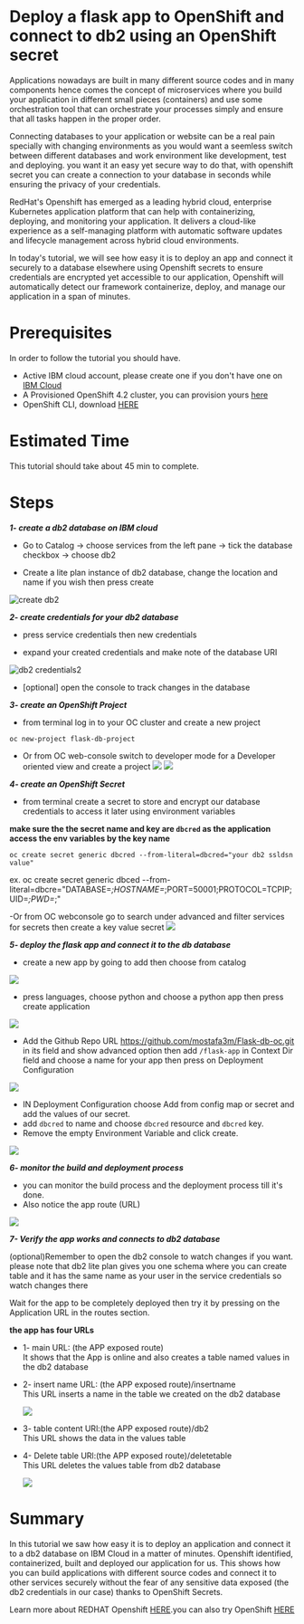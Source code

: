 # Deploy a flask app to OpenShift and connect to db2 using an OpenShift secret

Applications nowadays are built in many different source codes and in many components hence comes the concept of microservices 
where you build your application in different small pieces (containers) and use some orchestration tool that can orchestrate 
your processes simply and ensure that all tasks happen in the proper order.

Connecting databases to your application or website can be a real pain specially with changing environments as you would want a seemless switch between different databases and work environment like development, test and deploying. you want it an easy yet secure way to do that, with openshift secret you can create a connection to your database in seconds while ensuring the privacy of your credentials.

RedHat's Openshift has emerged as a leading hybrid cloud, enterprise Kubernetes application platform that can help with containerizing, deploying, and monitoring your application. It delivers a cloud-like experience as a self-managing
platform with automatic software updates and lifecycle management across hybrid cloud environments.

In today's tutorial, we will see how easy it is to deploy an app and connect it securely to a database elsewhere using Openshift
secrets to ensure credentials are encrypted yet accessible to our application, Openshift will automatically detect our framework
containerize, deploy, and manage our application in a span of minutes.

# Prerequisites
In order to follow the tutorial you should have.

- Active IBM cloud account, please create one if you don't have one on [IBM Cloud](https://cloud.ibm.com/registration)
- A Provisioned OpenShift 4.2 cluster, you can provision yours [here](https://cloud.ibm.com/kubernetes/landing?platformType=openshift)
- OpenShift CLI, download [HERE](https://cloud.ibm.com/docs/openshift?topic=openshift-openshift-cli)

# Estimated Time
This tutorial should take about 45 min to complete.

# Steps

***1- create a db2 database on IBM cloud***

- Go to Catalog -> choose services from the left pane -> tick the database checkbox -> choose db2

- Create a lite plan instance of db2 database, change the location and name if you wish then press create

![create db2](snaps/db2_2.png)



***2- create credentials for your db2 database***


- press service credentials then new credentials

- expand your created credentials and make note of the database URI

![db2 credentials2](snaps/db2_5.png)



- [optional] open the console to track changes in the database


***3- create an OpenShift Project***

- from terminal log in to your OC cluster and create a new project
```
oc new-project flask-db-project
```

- Or from OC web-console switch to developer mode for a Developer oriented  view and create a project
![](snaps/OC1.png)
![](snaps/OC2.png)

***4- create an OpenShift Secret***

- from terminal create a secret to store and encrypt our database credentials to access it later using  environment variables

**make sure the the secret name and key are `dbcred` as the application access the env variables by the key name**
```
oc create secret generic dbcred --from-literal=dbcred="your db2 ssldsn value"
```
ex. oc create secret generic dbced --from-literal=dbcre="DATABASE=*;HOSTNAME=*;PORT=50001;PROTOCOL=TCPIP;UID=*;PWD=*;"

-Or from OC webconsole go to search under advanced and filter services for secrets then create a key value secret
![](snaps/OC3.png)

***5- deploy the flask app and connect it to the db database***

- create a new app by going to add then choose from catalog 

![](snaps/OC6.png)

- press languages, choose python and choose a python app then press create application 

![](snaps/OC7.png)

- Add the Github Repo URL https://github.com/mostafa3m/Flask-db-oc.git in its field and show advanced option then add `/flask-app` in Context Dir field and choose a name for your app then press on Deployment Configuration

![](snaps/OC8.png)


- IN Deployment Configuration choose Add from config map or secret and add the values of our secret.
- add `dbcred` to name and choose `dbcred` resource and `dbcred` key.
- Remove the empty Environment Variable and click create.

![](snaps/OC10.png)



***6- monitor the build and deployment process***

- you can monitor the build process and the deployment process till it's done.
- Also notice the app route (URL)

![](snaps/OC11.png)


***7- Verify the app works and connects to db2 database***

(optional)Remember to open the db2 console to watch changes if you want. please note that db2 lite plan gives you one  schema where you can create table and it has the same name as your user in the service credentials so watch changes there

Wait for the app to be completely deployed then try it by pressing on the Application URL in the routes section.

**the app has four URLs**

- 1- main URL: (the APP exposed route)    
  It shows that the App is online and also creates a table named values in the db2 database
  

- 2- insert name URL: (the APP exposed route)/insertname  
  This URL inserts a name in the table we created on the db2 database
  
  ![](snaps/OC13.png)

  
- 3- table content URl:(the APP exposed route)/db2  
   This URL shows the data in the values table
   


- 4- Delete table URl:(the APP exposed route)/deletetable  
   This URL deletes the values table from db2 database
   
   ![](snaps/OC15.png)

# Summary

In this tutorial we saw how easy it is to deploy an application and connect it to a db2 database on IBM Cloud in a matter of minutes. Openshift identified, containerized, built and deployed our application for us.
This shows how you can build applications with different source codes and connect it to other services securely without the fear of any sensitive data exposed (the db2 credentials in our case) thanks to OpenShift Secrets.       


Learn more about REDHAT Openshift [HERE](https://learn.openshift.com/).you can also try OpenShift [HERE](https://www.openshift.com/try)
